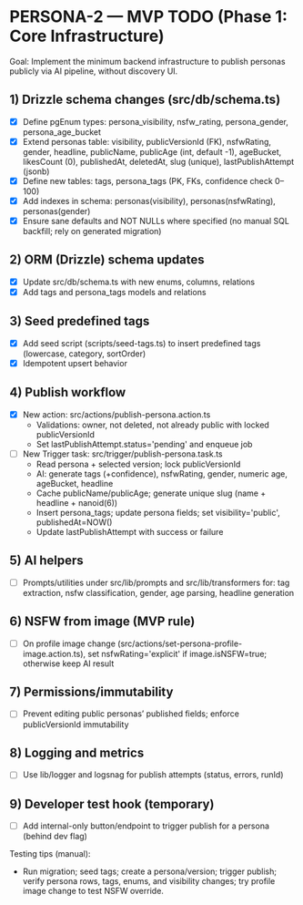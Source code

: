 # PERSONA-2 — MVP TODO (Phase 1: Core Infrastructure)

Goal: Implement the minimum backend infrastructure to publish personas publicly via AI pipeline, without discovery UI.

## 1) Drizzle schema changes (src/db/schema.ts)

- [x] Define pgEnum types: persona_visibility, nsfw_rating, persona_gender, persona_age_bucket
- [x] Extend personas table: visibility, publicVersionId (FK), nsfwRating, gender, headline, publicName, publicAge (int, default -1), ageBucket, likesCount (0), publishedAt, deletedAt, slug (unique), lastPublishAttempt (jsonb)
- [x] Define new tables: tags, persona_tags (PK, FKs, confidence check 0–100)
- [x] Add indexes in schema: personas(visibility), personas(nsfwRating), personas(gender)
- [x] Ensure sane defaults and NOT NULLs where specified (no manual SQL backfill; rely on generated migration)

## 2) ORM (Drizzle) schema updates

- [x] Update src/db/schema.ts with new enums, columns, relations
- [x] Add tags and persona_tags models and relations

## 3) Seed predefined tags

- [x] Add seed script (scripts/seed-tags.ts) to insert predefined tags (lowercase, category, sortOrder)
- [x] Idempotent upsert behavior

## 4) Publish workflow

- [x] New action: src/actions/publish-persona.action.ts
  - Validations: owner, not deleted, not already public with locked publicVersionId
  - Set lastPublishAttempt.status='pending' and enqueue job
- [ ] New Trigger task: src/trigger/publish-persona.task.ts
  - Read persona + selected version; lock publicVersionId
  - AI: generate tags (+confidence), nsfwRating, gender, numeric age, ageBucket, headline
  - Cache publicName/publicAge; generate unique slug (name + headline + nanoid(6))
  - Insert persona_tags; update persona fields; set visibility='public', publishedAt=NOW()
  - Update lastPublishAttempt with success or failure

## 5) AI helpers

- [ ] Prompts/utilities under src/lib/prompts and src/lib/transformers for: tag extraction, nsfw classification, gender, age parsing, headline generation

## 6) NSFW from image (MVP rule)

- [ ] On profile image change (src/actions/set-persona-profile-image.action.ts), set nsfwRating='explicit' if image.isNSFW=true; otherwise keep AI result

## 7) Permissions/immutability

- [ ] Prevent editing public personas’ published fields; enforce publicVersionId immutability

## 8) Logging and metrics

- [ ] Use lib/logger and logsnag for publish attempts (status, errors, runId)

## 9) Developer test hook (temporary)

- [ ] Add internal-only button/endpoint to trigger publish for a persona (behind dev flag)

Testing tips (manual):

- Run migration; seed tags; create a persona/version; trigger publish; verify persona rows, tags, enums, and visibility changes; try profile image change to test NSFW override.
